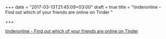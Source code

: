 +++
date = "2017-03-13T21:45:09+03:00"
draft = true
title = "tinderonline - Find out which of your friends are online on Tinder "

+++

<p><a href="https://t.co/a2oojEdzp3">tinderonline - Find out which of your friends are online on Tinder </a></p>
